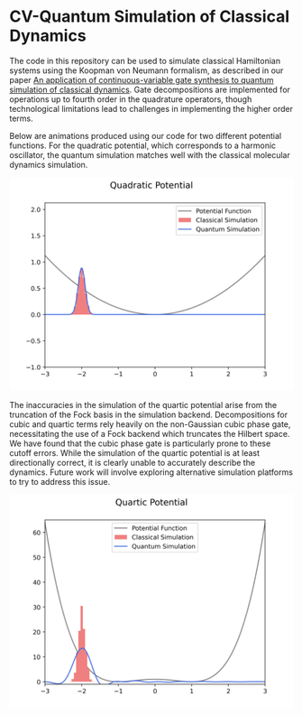 # CV-Quantum Simulation of Classical Dynamics

The code in this repository can be used to simulate classical Hamiltonian systems using the Koopman von Neumann formalism, as described in our paper [An application of continuous-variable gate synthesis to quantum simulation of classical dynamics]([https://duckduckgo.com](https://arxiv.org/abs/2407.08006)). Gate decompositions are implemented for operations up to fourth order in the quadrature operators, though technological limitations lead to challenges in implementing the higher order terms. 

Below are animations produced using our code for two different potential functions. For the quadratic potential, which corresponds to a harmonic oscillator, the quantum simulation matches well with the classical molecular dynamics simulation.

![Alt Text](https://github.com/samcochran/cv-quantum-simulation/blob/main/animations/quadratic_potential.gif?raw=true)

The inaccuracies in the simulation of the quartic potential arise from the truncation of the Fock basis in the simulation backend. Decompositions for cubic and quartic terms rely heavily on the non-Gaussian cubic phase gate, necessitating the use of a Fock backend which truncates the Hilbert space. We have found that the cubic phase gate is particularly prone to these cutoff errors. While the simulation of the quartic potential is at least directionally correct, it is clearly unable to accurately describe the dynamics. Future work will involve exploring alternative simulation platforms to try to address this issue.

![Alt Text](https://github.com/samcochran/cv-quantum-simulation/blob/main/animations/quartic_potential.gif?raw=true)

